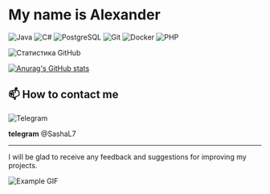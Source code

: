 #  My name is Alexander 



![Java](https://img.shields.io/badge/java-%23ED8B00.svg?style=for-the-badge&logo=java&logoColor=white)
![C#](https://img.shields.io/badge/c%23-%23239120.svg?style=for-the-badge&logo=c-sharp&logoColor=white)
![PostgreSQL](https://img.shields.io/badge/postgresql-%23316192.svg?style=for-the-badge&logo=postgresql&logoColor=white)
![Git](https://img.shields.io/badge/git-%23F05032.svg?style=for-the-badge&logo=git&logoColor=white)
![Docker](https://img.shields.io/badge/docker-%230db7ed.svg?style=for-the-badge&logo=docker&logoColor=white)
![PHP](https://img.shields.io/badge/php-%23777BB4.svg?style=for-the-badge&logo=php&logoColor=white)


![Статистика GitHub](https://github-readme-stats.vercel.app/api?username=Fedisan97&show_icons=true&theme=radical)

[![Anurag's GitHub stats](https://github-readme-stats.vercel.app/api?username=Fedisan97)](https://github.com/Fedisan97)

## 📫 How to contact me
![Telegram](https://img.shields.io/badge/telegram-%23088?style=for-the-badge&logo=telegram&logoColor=white)

**telegram**  @SashaL7




---
I will be glad to receive any feedback and suggestions for improving my projects.
>
 ![Example GIF](https://upload.wikimedia.org/wikipedia/ru/archive/6/6b/20210505175821%21NyanCat.gif)

